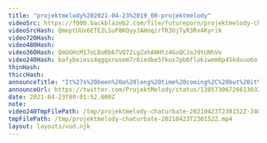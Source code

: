```yaml
---
title: "projektmelody%202021-04-23%2019_00-projektmelody"
videoSrc: https://f000.backblazeb2.com/file/futureporn/projektmelody-chaturbate-2021-04-23.mp4
videoSrcHash: QmeptUUx6ETE2LSuP8KQyyJAHoqirTR3UjTyR3Rx4Kyrik
video720Hash: 
video480Hash: 
video360Hash: QmUGHcM17oLDoRb67VQ72igZahANHtz4GoQCJaJ9tUNhVe
video240Hash: bafybeiess4qgqxrwsem7r6iedke5fkux7pb6flokiwem6p45kduuo6ofge?filename=projektmelody-chaturbate-20210423T230152Z-240p.mp4
thinHash: 
thiccHash: 
announceTitle: "It%27s%20been%20a%20long%20time%20coming%2C%20but%20it%27s%20time%20for%20Mel%202.0%21%21%21%20I%27m%20smoother%20than%20ever%2C%20and%20i%27ve%20got%20a%20lot%20of%20new%20stuff%20coming%20%28nothing%20will%20break%2C%20pixels%20crossed%29.%20%20and%20big%20thank%20you%20to%20%40FAKKU%20for%20making%20a%20skateboard%20for%20me%21%21%20reveal%20at%20the%20end%20of%20stream%21%21"
announceUrl: https://twitter.com/ProjektMelody/status/1385730672661303296
date: 2021-04-23T09:01:52.000Z
note: 
video240TmpFilePath: /tmp/projektmelody-chaturbate-20210423T230152Z-240p.mp4
tmpFilePath: /tmp/projektmelody-chaturbate-20210423T230152Z.mp4
layout: layouts/vod.njk
---
```


